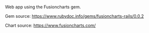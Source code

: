 Web app using the Fusioncharts gem.

Gem source: https://www.rubydoc.info/gems/fusioncharts-rails/0.0.2

Chart source: https://www.fusioncharts.com/


